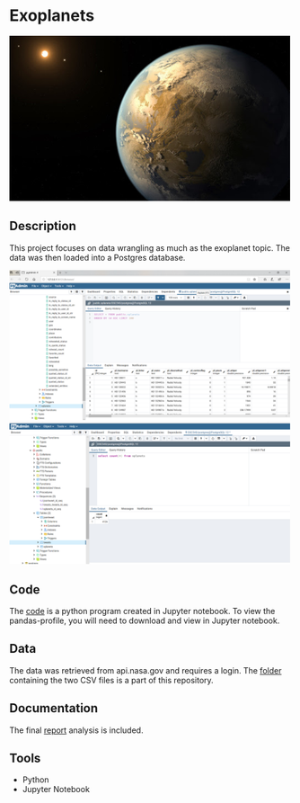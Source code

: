 # Exoplanets

<img src="images/kepler-186f.jpg" width ="500">

## Description

This project focuses on data wrangling as much as the exoplanet topic. The data was then loaded into a Postgres database.

<img src="images/proofpostgres.PNG" width ="500">

<img src="images/proofpostgres2.PNG" width ="500">

## Code

The [code](code/finalprojectdcs.ipynb) is a python program created in Jupyter notebook. To view the pandas-profile, you will need to download and view in Jupyter notebook.

## Data

The data was retrieved from api.nasa.gov and requires a login. The [folder](data/) containing the two CSV files is a part of this repository.

## Documentation

The final [report](docs/Finalproject.pdf) analysis is included.

## Tools

* Python
* Jupyter Notebook